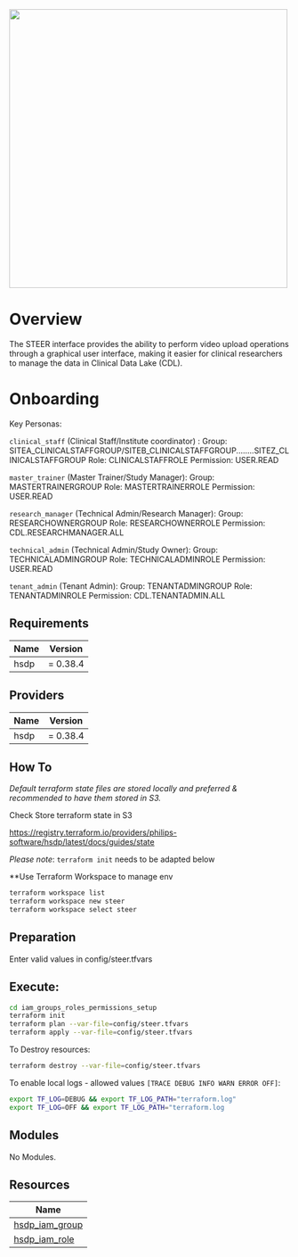<img src="https://cdn.rawgit.com/hashicorp/terraform-website/master/content/source/assets/images/logo-hashicorp.svg" width="500px">

# Overview

The STEER interface provides the ability to perform video upload operations through a graphical user interface, making it easier for clinical researchers to manage the data in Clinical Data Lake (CDL).

# Onboarding 

Key Personas:

`clinical_staff` (Clinical Staff/Institute coordinator) : 
Group: SITEA_CLINICALSTAFFGROUP/SITEB_CLINICALSTAFFGROUP........SITEZ_CLINICALSTAFFGROUP
Role: CLINICALSTAFFROLE
Permission: USER.READ

`master_trainer` (Master Trainer/Study Manager): 
Group: MASTERTRAINERGROUP
Role: MASTERTRAINERROLE
Permission: USER.READ

`research_manager` (Technical Admin/Research Manager): 
Group: RESEARCHOWNERGROUP
Role: RESEARCHOWNERROLE
Permission: CDL.RESEARCHMANAGER.ALL

`technical_admin` (Technical Admin/Study Owner): 
Group: TECHNICALADMINGROUP
Role: TECHNICALADMINROLE
Permission: USER.READ

`tenant_admin` (Tenant Admin): 
Group: TENANTADMINGROUP
Role: TENANTADMINROLE
Permission: CDL.TENANTADMIN.ALL

## Requirements

| Name | Version |
|------|---------|
| hsdp | = 0.38.4 |

## Providers

| Name | Version |
|------|---------|
| hsdp | = 0.38.4 |


## How To 

*Default terraform state files are stored locally and preferred & recommended to have them stored in S3.*

Check Store terraform state in S3

https://registry.terraform.io/providers/philips-software/hsdp/latest/docs/guides/state

*Please note*: `terraform init` needs to be adapted below

**Use Terraform Workspace to manage env 
```sh
terraform workspace list
terraform workspace new steer
terraform workspace select steer
```

## Preparation

Enter valid values in config/steer.tfvars

## Execute:

```sh
cd iam_groups_roles_permissions_setup
terraform init
terraform plan --var-file=config/steer.tfvars
terraform apply --var-file=config/steer.tfvars
```
To Destroy resources:
```sh
terraform destroy --var-file=config/steer.tfvars
```

To enable local logs - allowed values `[TRACE DEBUG INFO WARN ERROR OFF]`:
```sh
export TF_LOG=DEBUG && export TF_LOG_PATH="terraform.log"
export TF_LOG=OFF && export TF_LOG_PATH="terraform.log
```

## Modules

No Modules.

## Resources

| Name |
|------|
| [hsdp_iam_group](https://registry.terraform.io/providers/philips-software/hsdp/0.14.1/docs/resources/iam_group) |
| [hsdp_iam_role](https://registry.terraform.io/providers/philips-software/hsdp/0.14.1/docs/resources/iam_role) |
